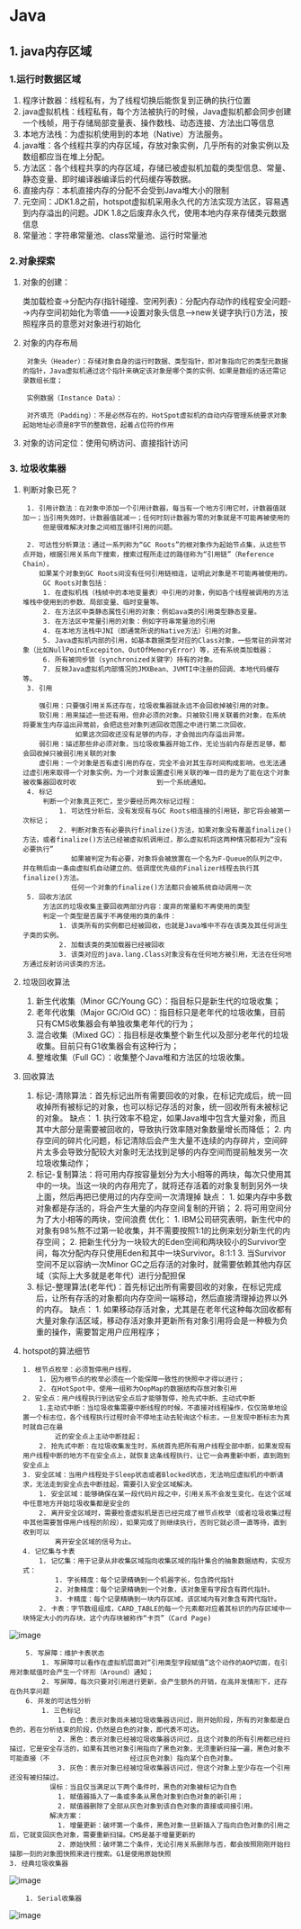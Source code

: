 # Java
## 1. java内存区域
### 1.运行时数据区域
1. 程序计数器：线程私有，为了线程切换后能恢复到正确的执行位置
2. java虚拟机栈：线程私有，每个方法被执行的时候，Java虚拟机都会同步创建一个栈帧，用于存储局部变量表、操作数栈、动态连接、方法出口等信息
3. 本地方法栈：为虚拟机使用到的本地（Native）方法服务。
4. java堆：各个线程共享的内存区域，存放对象实例，几乎所有的对象实例以及数组都应当在堆上分配。
5. 方法区：各个线程共享的内存区域，存储已被虚拟机加载的类型信息、常量、静态变量、即时编译器编译后的代码缓存等数据。
6. 直接内存：本机直接内存的分配不会受到Java堆大小的限制
7. 元空间：JDK1.8之前，hotspot虚拟机采用永久代的方法实现方法区，容易遇到内存溢出的问题。JDK 1.8之后废弃永久代，使用本地内存来存储类元数据信息
8. 常量池：字符串常量池、class常量池、运行时常量池 
### 2.对象探索
1. 对象的创建：

    类加载检查->分配内存(指针碰撞、空闲列表)：分配内存动作的线程安全问题-->内存空间初始化为零值--->设置对象头信息-->new关键字执行<init>()方法，按照程序员的意愿对对象进行初始化
2. 对象的内存布局
  
        对象头（Header）：存储对象自身的运行时数据、类型指针，即对象指向它的类型元数据的指针，Java虚拟机通过这个指针来确定该对象是哪个类的实例、如果是数组的话还需记录数组长度；
  
        实例数据（Instance Data）：
  
        对齐填充（Padding）：不是必然存在的，HotSpot虚拟机的自动内存管理系统要求对象起始地址必须是8字节的整数倍，起着占位符的作用
3. 对象的访问定位：使用句柄访问、直接指针访问
### 3. 垃圾收集器
1. 判断对象已死？
  
        1. 引用计数法：在对象中添加一个引用计数器，每当有一个地方引用它时，计数器值就加一；当引用失效时，计数器值就减一；任何时刻计数器为零的对象就是不可能再被使用的
            但是很难解决对象之间相互循环引用的问题。

        2. 可达性分析算法：通过一系列称为“GC Roots”的根对象作为起始节点集，从这些节点开始，根据引用关系向下搜索，搜索过程所走过的路径称为“引用链”（Reference Chain），
           如果某个对象到GC Roots间没有任何引用链相连，证明此对象是不可能再被使用的。
            GC Roots对象包括：
            1. 在虚拟机栈（栈帧中的本地变量表）中引用的对象，例如各个线程被调用的方法堆栈中使用到的参数、局部变量、临时变量等。
            2. 在方法区中类静态属性引用的对象：例如ava类的引用类型静态变量。
            3. 在方法区中常量引用的对象：例如字符串常量池的引用
            4. 在本地方法栈中JNI（即通常所说的Native方法）引用的对象。
            5. Java虚拟机内部的引用，如基本数据类型对应的Class对象，一些常驻的异常对象（比如NullPointExcepiton、OutOfMemoryError）等，还有系统类加载器；
            6. 所有被同步锁（synchronized关键字）持有的对象。
            7. 反映Java虚拟机内部情况的JMXBean、JVMTI中注册的回调、本地代码缓存等。
        3. 引用
  
           强引用：只要强引用关系还存在，垃圾收集器就永远不会回收掉被引用的对象。
           软引用：用来描述一些还有用，但非必须的对象。只被软引用关联着的对象，在系统将要发生内存溢出异常前，会把这些对象列进回收范围之中进行第二次回收，
                    如果这次回收还没有足够的内存，才会抛出内存溢出异常。
           弱引用：描述那些非必须对象，当垃圾收集器开始工作，无论当前内存是否足够，都会回收掉只被弱引用关联的对象
           虚引用：一个对象是否有虚引用的存在，完全不会对其生存时间构成影响，也无法通过虚引用来取得一个对象实例，为一个对象设置虚引用关联的唯一目的是为了能在这个对象被收集器回收时收                    到一个系统通知。
        4. 标记
            判断一个对象真正死亡，至少要经历两次标记过程：
                1. 可达性分析后，没有发现有与GC Roots相连接的引用链，那它将会被第一次标记；
                2. 判断对象否有必要执行finalize()方法，如果对象没有覆盖finalize()方法，或者finalize()方法已经被虚拟机调用过，那么虚拟机将这两种情况都视为“没有必要执行”
                   如果被判定为有必要，对象将会被放置在一个名为F-Queue的队列之中，并在稍后由一条由虚拟机自动建立的、低调度优先级的Finalizer线程去执行其finalize()方法。
                   任何一个对象的finalize()方法都只会被系统自动调用一次 
        5. 回收方法区
            方法区的垃圾收集主要回收两部分内容：废弃的常量和不再使用的类型
            判定一个类型是否属于不再使用的类的条件：
                1. 该类所有的实例都已经被回收，也就是Java堆中不存在该类及其任何派生子类的实例。
                2. 加载该类的类加载器已经被回收
                3. 该类对应的java.lang.Class对象没有在任何地方被引用，无法在任何地方通过反射访问该类的方法。
 2. 垃圾回收算法
    
    1. 新生代收集（Minor GC/Young GC）：指目标只是新生代的垃圾收集；
    2. 老年代收集（Major GC/Old GC）：指目标只是老年代的垃圾收集，目前只有CMS收集器会有单独收集老年代的行为；
    3. 混合收集（Mixed GC）：指目标是收集整个新生代以及部分老年代的垃圾收集。目前只有G1收集器会有这种行为；
    4. 整堆收集（Full GC）：收集整个Java堆和方法区的垃圾收集。
  
  1. 回收算法
    
        1. 标记-清除算法：首先标记出所有需要回收的对象，在标记完成后，统一回收掉所有被标记的对象，也可以标记存活的对象，统一回收所有未被标记的对象。
            缺点：
                1. 执行效率不稳定，如果Java堆中包含大量对象，而且其中大部分是需要被回收的，导致执行效率随对象数量增长而降低；
                2. 内存空间的碎片化问题，标记清除后会产生大量不连续的内存碎片，空间碎片太多会导致分配较大对象时无法找到足够的内存空间而提前触发另一次垃圾收集动作；
        2. 标记-复制算法：将可用内存按容量划分为大小相等的两块，每次只使用其中的一块。当这一块的内存用完了，就将还存活着的对象复制到另外一块上面，然后再把已使用过的内存空间一次清理掉
            缺点：
                1. 如果内存中多数对象都是存活的，将会产生大量的内存空间复制的开销；
                2. 将可用空间分为了大小相等的两块，空间浪费
            优化：
                1. IBM公司研究表明，新生代中的对象有98%熬不过第一轮收集，并不需要按照1∶1的比例来划分新生代的内存空间；
                2. 把新生代分为一块较大的Eden空间和两块较小的Survivor空间，每次分配内存只使用Eden和其中一块Survivor。8:1:1
                3. 当Survivor空间不足以容纳一次Minor GC之后存活的对象时，就需要依赖其他内存区域（实际上大多就是老年代）进行分配担保
        3. 标记-整理算法(老年代)：首先标记出所有需要回收的对象，在标记完成后，让所有存活的对象都向内存空间一端移动，然后直接清理掉边界以外的内存。
            缺点：
                1. 如果移动存活对象，尤其是在老年代这种每次回收都有大量对象存活区域，移动存活对象并更新所有对象引用将会是一种极为负重的操作，需要暂定用户应用程序；
 2. hotspot的算法细节
    
        1. 根节点枚举：必须暂停用户线程，
            1. 因为根节点的枚举必须在一个能保障一致性的快照中才得以进行；
            2. 在HotSpot中，使用一组称为OopMap的数据结构存放对象引用
        2. 安全点：用户线程执行到达安全点后才能够暂停，抢先式中断、主动式中断
            1.主动式中断：当垃圾收集需要中断线程的时候，不直接对线程操作，仅仅简单地设置一个标志位，各个线程执行过程时会不停地主动去轮询这个标志，一旦发现中断标志为真时就自己在最
                近的安全点上主动中断挂起；
            2. 抢先式中断：在垃圾收集发生时，系统首先把所有用户线程全部中断，如果发现有用户线程中断的地方不在安全点上，就恢复这条线程执行，让它一会再重新中断，直到跑到安全点上
        3. 安全区域：当用户线程处于Sleep状态或者Blocked状态，无法响应虚拟机的中断请求，无法走到安全点去中断挂起，需要引入安全区域解决。
            1. 安全区域：能够确保在某一段代码片段之中，引用关系不会发生变化，在这个区域中任意地方开始垃圾收集都是安全的
            2. 离开安全区域时，需要检查虚拟机是否已经完成了根节点枚举（或者垃圾收集过程中其他需要暂停用户线程的阶段），如果完成了则继续执行，否则它就必须一直等待，直到收到可以
                离开安全区域的信号为止。
        4. 记忆集与卡表  
            1. 记忆集：用于记录从非收集区域指向收集区域的指针集合的抽象数据结构，实现方式：
                1. 字长精度：每个记录精确到一个机器字长，包含跨代指针
                2. 对象精度：每个记录精确到一个对象，该对象里有字段含有跨代指针。
                3. 卡精度：每个记录精确到一块内存区域，该区域内有对象含有跨代指针。
            2. 卡表：字节数组组成，CARD_TABLE的每一个元素都对应着其标识的内存区域中一块特定大小的内存块，这个内存块被称作“卡页”（Card Page)
    
 ![image](https://user-images.githubusercontent.com/41152743/147333153-24f0cf71-cee2-46f4-bc58-0ffd45cdc1fb.png)
    
        5. 写屏障：维护卡表状态
            1. 写屏障可以看作在虚拟机层面对“引用类型字段赋值”这个动作的AOP切面，在引用对象赋值时会产生一个环形（Around）通知；
            2. 写屏障，每次只要对引用进行更新，会产生额外的开销，在高并发情形下，还存在伪共享问题
        6. 并发的可达性分析
            1. 三色标记
                1. 白色：表示对象尚未被垃圾收集器访问过，刚开始阶段，所有的对象都是白色的，若在分析结束的阶段，仍然是白色的对象，即代表不可达。
                2. 黑色：表示对象已经被垃圾收集器访问过，且这个对象的所有引用都已经扫描过，它是安全存活的，如果有其他对象引用指向了黑色对象，无须重新扫描一遍，黑色对象不可能直接（不                    经过灰色对象）指向某个白色对象。
                3. 灰色：表示对象已经被垃圾收集器访问过，但这个对象上至少存在一个引用还没有被扫描过。
              误标：当且仅当满足以下两个条件时，黑色的对象被标记为白色
                1. 赋值器插入了一条或多条从黑色对象到白色对象的新引用；
                2. 赋值器删除了全部从灰色对象到该白色对象的直接或间接引用。
              解决方案：
                1. 增量更新：破坏第一个条件，黑色对象一旦新插入了指向白色对象的引用之后，它就变回灰色对象，需要重新扫描。CMS是基于增量更新的
                2. 原始快照：破坏第二个条件，无论引用关系删除与否，都会按照刚刚开始扫描那一刻的对象图快照来进行搜索。G1是使用原始快照
    3. 经典垃圾收集器
    
 ![image](https://user-images.githubusercontent.com/41152743/147337201-c2044695-2ebe-4872-b595-a5a2382db138.png)
    
        1. Serial收集器
    
![image](https://user-images.githubusercontent.com/41152743/147337305-5f17e0e1-2e0e-46fa-a1b8-23cd7066cc78.png)
